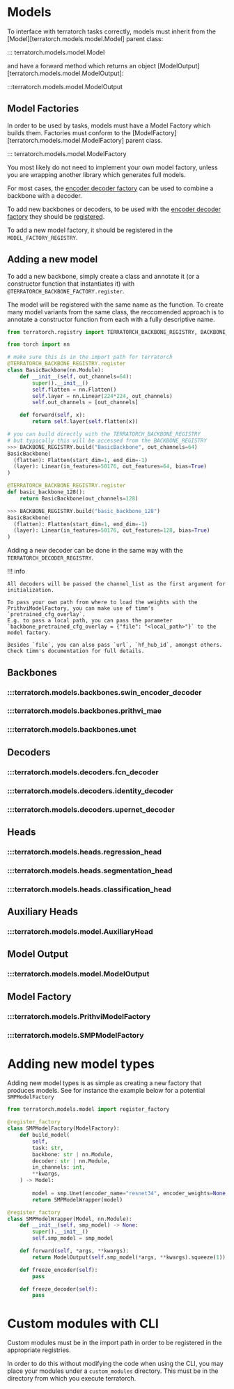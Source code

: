 # Models

To interface with terratorch tasks correctly, models must inherit from the [Model][terratorch.models.model.Model] parent class:

::: terratorch.models.model.Model

and have a forward method which returns an object [ModelOutput][terratorch.models.model.ModelOutput]:

:::terratorch.models.model.ModelOutput


## Model Factories

In order to be used by tasks, models must have a Model Factory which builds them.
Factories must conform to the [ModelFactory][terratorch.models.model.ModelFactory] parent class. 

::: terratorch.models.model.ModelFactory

You most likely do not need to implement your own model factory, unless you are wrapping another library which generates full models.

For most cases, the [encoder decoder factory](encoder_decoder_factory.md) can be used to combine a backbone with a decoder.

To add new backbones or decoders, to be used with the [encoder decoder factory](encoder_decoder_factory.md) they should be [registered](registry.md). 

To add a new model factory, it should be registered in the `MODEL_FACTORY_REGISTRY`.

## Adding a new model
To add a new backbone, simply create a class and annotate it (or a constructor function that instantiates it) with `@TERRATORCH_BACKBONE_FACTORY.register`. 

The model will be registered with the same name as the function. To create many model variants from the same class, the reccomended approach is to annotate a constructor function from each with a fully descriptive name.

```python
from terratorch.registry import TERRATORCH_BACKBONE_REGISTRY, BACKBONE_REGISTRY

from torch import nn

# make sure this is in the import path for terratorch
@TERRATORCH_BACKBONE_REGISTRY.register
class BasicBackbone(nn.Module):
    def __init__(self, out_channels=64):
        super().__init__()
        self.flatten = nn.Flatten()
        self.layer = nn.Linear(224*224, out_channels)
        self.out_channels = [out_channels]

    def forward(self, x):
        return self.layer(self.flatten(x))

# you can build directly with the TERRATORCH_BACKBONE_REGISTRY
# but typically this will be accessed from the BACKBONE_REGISTRY
>>> BACKBONE_REGISTRY.build("BasicBackbone", out_channels=64)
BasicBackbone(
  (flatten): Flatten(start_dim=1, end_dim=-1)
  (layer): Linear(in_features=50176, out_features=64, bias=True)
)

@TERRATORCH_BACKBONE_REGISTRY.register
def basic_backbone_128():
    return BasicBackbone(out_channels=128)

>>> BACKBONE_REGISTRY.build("basic_backbone_128")
BasicBackbone(
  (flatten): Flatten(start_dim=1, end_dim=-1)
  (layer): Linear(in_features=50176, out_features=128, bias=True)
)
```

Adding a new decoder can be done in the same way with the `TERRATORCH_DECODER_REGISTRY`.

!!! info

    All decoders will be passed the channel_list as the first argument for initialization.

    To pass your own path from where to load the weights with the PrithviModelFactory, you can make use of timm's `pretrained_cfg_overlay`.
    E.g. to pass a local path, you can pass the parameter `backbone_pretrained_cfg_overlay = {"file": "<local_path>"}` to the model factory.
    
    Besides `file`, you can also pass `url`, `hf_hub_id`, amongst others. Check timm's documentation for full details.

## Backbones

### :::terratorch.models.backbones.swin_encoder_decoder
### :::terratorch.models.backbones.prithvi_mae
### :::terratorch.models.backbones.unet

## Decoders
### :::terratorch.models.decoders.fcn_decoder
### :::terratorch.models.decoders.identity_decoder
### :::terratorch.models.decoders.upernet_decoder

## Heads
### :::terratorch.models.heads.regression_head
### :::terratorch.models.heads.segmentation_head
### :::terratorch.models.heads.classification_head

## Auxiliary Heads
### :::terratorch.models.model.AuxiliaryHead

## Model Output
### :::terratorch.models.model.ModelOutput

## Model Factory
### :::terratorch.models.PrithviModelFactory
### :::terratorch.models.SMPModelFactory

# Adding new model types
Adding new model types is as simple as creating a new factory that produces models. See for instance the example below for a potential `SMPModelFactory`
```python
from terratorch.models.model import register_factory

@register_factory
class SMPModelFactory(ModelFactory):
    def build_model(
        self,
        task: str,
        backbone: str | nn.Module,
        decoder: str | nn.Module,
        in_channels: int,
        **kwargs,
    ) -> Model:
       
        model = smp.Unet(encoder_name="resnet34", encoder_weights=None, in_channels=in_channels, classes=1)
        return SMPModelWrapper(model)

@register_factory
class SMPModelWrapper(Model, nn.Module):
    def __init__(self, smp_model) -> None:
        super().__init__()
        self.smp_model = smp_model

    def forward(self, *args, **kwargs):
        return ModelOutput(self.smp_model(*args, **kwargs).squeeze(1))

    def freeze_encoder(self):
        pass

    def freeze_decoder(self):
        pass
```

# Custom modules with CLI

Custom modules must be in the import path in order to be registered in the appropriate registries. 

In order to do this without modifying the code when using the CLI, you may place your modules under a `custom_modules` directory. This must be in the directory from which you execute terratorch.
